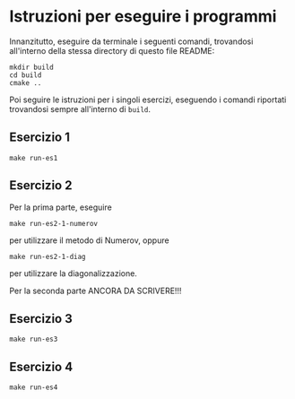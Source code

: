 # Istruzioni per eseguire i programmi
Innanzitutto, eseguire da terminale i seguenti comandi, trovandosi all'interno della stessa directory di questo file README:
```
mkdir build
cd build
cmake ..
```
Poi seguire le istruzioni per i singoli esercizi, eseguendo i comandi riportati trovandosi sempre all'interno di `build`.

## Esercizio 1
```
make run-es1
```
## Esercizio 2
Per la prima parte, eseguire
```
make run-es2-1-numerov
```
per utilizzare il metodo di Numerov, oppure
```
make run-es2-1-diag
```
per utilizzare la diagonalizzazione.

Per la seconda parte
ANCORA DA SCRIVERE!!!

## Esercizio 3
```
make run-es3
```

## Esercizio 4
```
make run-es4
```